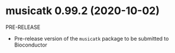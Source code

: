 # musicatk 0.99.2 (2020-10-02)
PRE-RELEASE
* Pre-release version of the `musicatk` package to be submitted to Bioconductor
